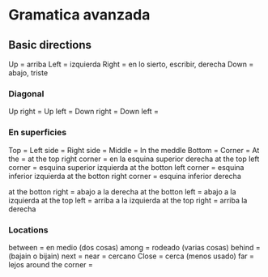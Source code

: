 # Gramatica avanzada
## Basic directions 
Up		= arriba
Left		= izquierda
Right		= en lo sierto, escribir, derecha
Down		= abajo, triste

### Diagonal 
Up right	= 
Up left		=
Down right	=
Down left	=

### En superficies
Top 		=
Left side	=
Right side	=
Middle		= In the meddle
Bottom		=
Corner		=
At the		=
at the top right corner		= en la esquina superior derecha
at the top left corner		= esquina superior izquierda
at the botton left corner	= esquina inferior izquierda
at the botton right corner	= esquina inferior derecha

at the botton right 	= abajo a la derecha
at the botton left	= abajo a la izquierda
at the top left		= arriba a la izquierda
at the top right	= arriba la derecha

### Locations
between		= en medio (dos cosas)
among		= rodeado (varias cosas)
behind		= (bajain o bijain)
next		= 
near		= cercano
Close		= cerca (menos usado)
far		= lejos
around the corner =


















